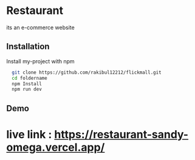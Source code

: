 # Restaurant

its an e-commerce website 


## Installation

Install my-project with npm

```bash
  git clone https://github.com/rakibul12212/flickmall.git
  cd foldername
  npm Install
  npm run dev
```
    
## Demo

# live link : https://restaurant-sandy-omega.vercel.app/
